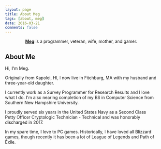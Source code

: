 ```yaml
---
layout: page
title: About Meg
tags: [about, meg]
date: 2016-03-21
comments: false
---
```

    
<center><a href="https://megalgarin.github.io"><b>Meg</b></a> is a programmer, veteran, wife, mother, and gamer.</center>

## About Me
Hi, I'm Meg.

Originally from Kapolei, HI, I now live in Fitchburg, MA with my husband and three-year-old daughter.

I currently work as a Survey Programmer for Research Results and I love what I do.  I'm also nearing completion of my BS in Computer Science from Southern New Hampshire University.

I proudly served six years in the United States Navy as a Second Class Petty Officer Cryptologic Technician - Technical and was honorably discharged in 2017.

In my spare time, I love to PC games.  Historically, I have loved all Blizzard games, though recently it has been a lot of League of Legends and Path of Exile.


